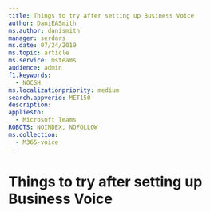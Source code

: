 ```yaml
---
title: Things to try after setting up Business Voice
author: DaniEASmith
ms.author: danismith
manager: serdars
ms.date: 07/24/2019
ms.topic: article
ms.service: msteams
audience: admin
f1.keywords: 
  - NOCSH
ms.localizationpriority: medium
search.appverid: MET150
description: 
appliesto: 
  - Microsoft Teams
ROBOTS: NOINDEX, NOFOLLOW
ms.collection: 
  - M365-voice
---
```


# Things to try after setting up Business Voice

<!-- This topic will be populated in the future. Intentionally left out of the TOC>
